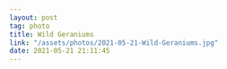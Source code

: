 ```yaml
---
layout: post
tag: photo
title: Wild Geraniums
link: "/assets/photos/2021-05-21-Wild-Geraniums.jpg"
date: 2021-05-21 21:11:45
---
```

